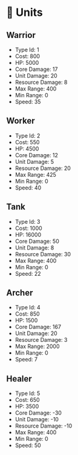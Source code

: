 # **🌌 Units**

## Warrior

- Type Id: 1
- Cost: 800
- HP: 5000
- Core Damage: 17
- Unit Damage: 20
- Resource Damage: 8
- Max Range: 400
- Min Range: 0
- Speed: 35

## Worker

- Type Id: 2
- Cost: 550
- HP: 4500
- Core Damage: 12
- Unit Damage: 5
- Resource Damage: 20
- Max Range: 425
- Min Range: 0
- Speed: 40

## Tank

- Type Id: 3
- Cost: 1000
- HP: 16000
- Core Damage: 50
- Unit Damage: 8
- Resource Damage: 30
- Max Range: 400
- Min Range: 0
- Speed: 22

## Archer

- Type Id: 4
- Cost: 850
- HP: 1500
- Core Damage: 167
- Unit Damage: 20
- Resource Damage: 3
- Max Range: 2000
- Min Range: 0
- Speed: 7

## Healer

- Type Id: 5
- Cost: 650
- HP: 3500
- Core Damage: -30
- Unit Damage: -10
- Resource Damage: -10
- Max Range: 400
- Min Range: 0
- Speed: 50
